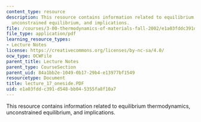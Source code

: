 ```yaml
---
content_type: resource
description: This resource contains information related to equilibrium thermodynamics,
  unconstrained equilibrium, and implications.
file: /courses/3-00-thermodynamics-of-materials-fall-2002/e1a03fddc391d548bb045355fa8f10a7_lecture_17_oneside.PDF
file_type: application/pdf
learning_resource_types:
- Lecture Notes
license: https://creativecommons.org/licenses/by-nc-sa/4.0/
ocw_type: OCWFile
parent_title: Lecture Notes
parent_type: CourseSection
parent_uid: 84a1bb2e-1049-0b17-29b4-e13977bf1549
resourcetype: Document
title: lecture_17_oneside.PDF
uid: e1a03fdd-c391-d548-bb04-5355fa8f10a7
---
```

This resource contains information related to equilibrium thermodynamics, unconstrained equilibrium, and implications.